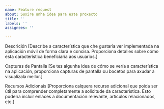 ```yaml
---
name: Feature request
about: Suxire unha idea para este proxecto
title: ''
labels: ''
assignees: ''

---
```


Descrición
[Describe a característica que che gustaría ver implementada na aplicación móvil de forma clara e concisa. Proporciona detalles sobre cómo esta característica beneficiaría aos usuarios.]

Capturas de Pantalla
[Se tes algunha idea de cómo se vería a característica na aplicación, proporciona capturas de pantalla ou bocetos para axudar a visualizala mellor.]

Recursos Adicionais
[Proporciona calquera recurso adicional que poida ser útil para comprender completamente a solicitude da característica. Esto podería incluir enlaces a documentación relevante, artículos relacionados, etc.]
